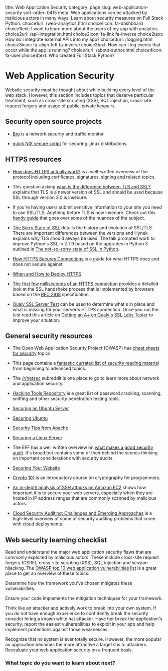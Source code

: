 title: Web Application Security
category: page
slug: web-application-security
sort-order: 0415
meta: Web applications can be attacked by malicious actors in many ways. Learn about security measures on Full Stack Python.
choice1url: /web-analytics.html
choice1icon: fa-dashboard
choice1text: I want to learn more about the users of my app with analytics.
choice2url: /api-integration.html
choice2icon: fa-link fa-inverse
choice2text: How do I integrate external APIs into my app?
choice3url: /logging.html
choice3icon: fa-align-left fa-inverse
choice3text: How can I log events that occur while the app is running?
choice4url: /about-author.html
choice4icon: fa-user
choice4text: Who created Full Stack Python?


# Web Application Security
Website security must be thought about while building every level of the web 
stack. However, this section includes topics that deserve particular
treatment, such as cross-site scripting (XSS), SQL injection, cross-site 
request forgery and usage of public-private keypairs.


## Security open source projects
* [Bro](http://www.bro.org/) is a network security and traffic monitor.

* [quick NIX secure script](https://github.com/marshyski/quick-secure) for
securing Linux distributions.


## HTTPS resources
* [How does HTTPS actually work?](http://robertheaton.com/2014/03/27/how-does-https-actually-work/)
  is a well-written overview of the protocol including certificates, 
  signatures, signing and related topics.

* This question asking [what is the difference between TLS and SSL?](http://security.stackexchange.com/questions/5126/whats-the-difference-between-ssl-tls-and-https)
  explains that TLS is a newer version of SSL and should be used because
  SSL through version 3.0 is insecure.

* If you're having users submit sensitive information to your site you need
  to use SSL/TLS. Anything before TLS is now insecure. Check out this
  [handy guide](http://wingolog.org/archives/2014/10/17/ffs-ssl) that goes
  over some of the nuances of the subject.

* [The Sorry State of SSL](https://hynek.me/talks/tls/) details the 
  history and evolution of SSL/TLS. There are important differences between
  the versions and Hynek explains why TLS should always be used. The
  talk prompted work to improve Python's SSL in 2.7.9 based on the upgrades
  in Python 3 outlined in 
  [The not-so-sorry state of SSL in Python](https://developer.rackspace.com/blog/the-not-so-sorry-state-of-ssl-in-python/).

* [How HTTPS Secures Connections](http://blog.hartleybrody.com/https-certificates/)
  is a guide for what HTTPS does and does not secure against.

* [When and How to Deploy HTTPS](http://erik.io/blog/2013/06/08/a-basic-guide-to-when-and-how-to-deploy-https/)

* [The first few milliseconds of an HTTPS connection](http://www.moserware.com/2009/06/first-few-milliseconds-of-https.html)
  provides a detailed look at the SSL handshake process that is implemented
  by browsers based on the [RFC 2818](http://tools.ietf.org/html/rfc2818)
  specification.

* [Qualy SSL Server Test](https://www.ssllabs.com/ssltest/) can be used to
  determine what's in place and what is missing for your server's HTTPS 
  connection. Once you run the test read this article on 
  [Getting an A+ on Qualy's SSL Labs Tester](https://sethvargo.com/getting-an-a-plus-on-qualys-ssl-labs-tester/)
  to improve your situation.
  

## General security resources
* The Open Web Application Security Project (OWASP) has 
  [cheat sheets for security](https://www.owasp.org/index.php/Cheat_Sheets) 
  topics.

* This page contains a
  [fantastic currated list of security reading material](http://dfir.org/?q=node/8/)
  from beginning to advanced topics.

* The [/r/netsec](http://www.reddit.com/r/netsec/) subreddit is one place to
  go to learn more about network and application security.

* [Hacking Tools Repository](http://gexos.github.io/Hacking-Tools-Repository/)
  is a great list of password cracking, scanning, sniffing and other security
  penetration testing tools.

* [Securing an Ubuntu Server](http://www.andrewault.net/2010/05/17/securing-an-ubuntu-server/)

* [Securing Ubuntu](http://joshrendek.com/2013/01/securing-ubuntu/)

* [Security Tips from Apache](http://httpd.apache.org/docs/current/misc/security_tips.html)

* [Securing a Linux Server](http://spenserj.com/blog/2013/07/15/securing-a-linux-server/)

* The EFF has a well written overview on 
  [what makes a good security audit](https://www.eff.org/deeplinks/2014/11/what-makes-good-security-audit). It's broad but contains some of their behind the
  scenes thinking on important considerations with security audits.

* [Securing Your Website](http://arstechnica.com/security/2013/02/securing-your-website-a-tough-job-but-someones-got-to-do-it/)

* [Crypto 101](https://www.crypto101.io/) is an introductory course on
  cryptography for programmers.

* [An in-depth analysis of SSH attacks on Amazon EC2](http://getprismatic.com/story/1409447605839)
  shows how important it is to secure your web servers, especially when they are
  hosted in IP address ranges that are commonly scanned by malicious actors.

* [Cloud Security Auditing: Challenges and Emerging Approaches](http://www.infoq.com/articles/cloud-security-auditing-challenges-and-emerging-approaches)
  is a high-level overview of some of security auditing problems that come
  with cloud deployments.


## Web security learning checklist
<i class="fa fa-check-square-o"></i>
Read and understand the major web application security flaws that are
commonly exploited by malicious actors. These include cross-site request 
forgery (CSRF), cross-site scripting (XSS), SQL injection and session 
hijacking. The 
[OWASP top 10 web application vulnerabilities list](https://www.owasp.org/index.php/Top_10_2013-Top_10) 
is a great place to get an overview of these topics.

<i class="fa fa-check-square-o"></i>
Determine how the framework you've chosen mitigates these vulnerabilities.

<i class="fa fa-check-square-o"></i>
Ensure your code implements the mitigation techniques for your framework. 

<i class="fa fa-check-square-o"></i>
Think like an attacker and actively work to break into your own system. If
you do not have enough experience to confidently break the security consider
hiring a known white hat attacker. Have her break the application's security,
report the easiest vulnerabilities to exploit in your app and help implement
protections against those weaknesses.

<i class="fa fa-check-square-o"></i>
Recognize that no system is ever totally secure. However, the more popular
an application becomes the more attractive a target it is to attackers.
Reevaluate your web application security on a frequent basis.


### What topic do you want to learn about next?
